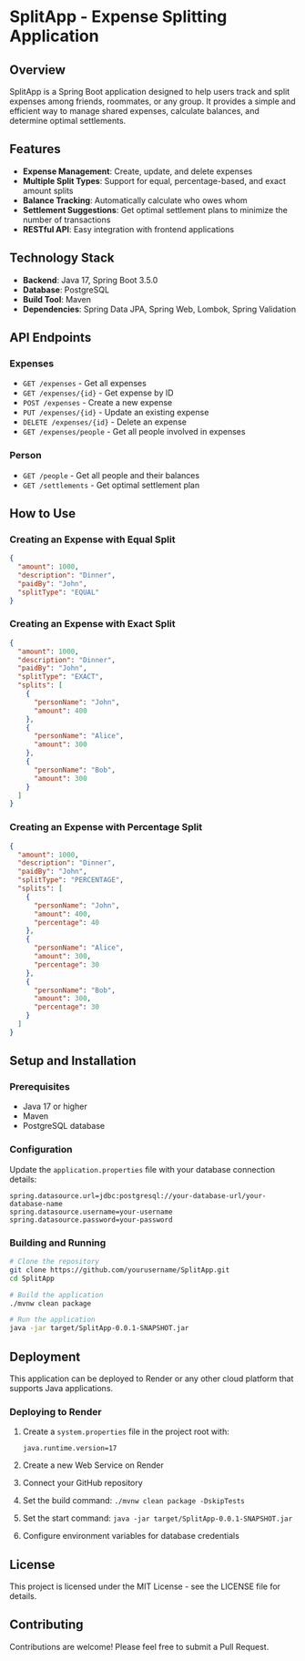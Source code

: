 # SplitApp - Expense Splitting Application

## Overview
SplitApp is a Spring Boot application designed to help users track and split expenses among friends, roommates, or any group. It provides a simple and efficient way to manage shared expenses, calculate balances, and determine optimal settlements.

## Features
- **Expense Management**: Create, update, and delete expenses
- **Multiple Split Types**: Support for equal, percentage-based, and exact amount splits
- **Balance Tracking**: Automatically calculate who owes whom
- **Settlement Suggestions**: Get optimal settlement plans to minimize the number of transactions
- **RESTful API**: Easy integration with frontend applications

## Technology Stack
- **Backend**: Java 17, Spring Boot 3.5.0
- **Database**: PostgreSQL
- **Build Tool**: Maven
- **Dependencies**: Spring Data JPA, Spring Web, Lombok, Spring Validation

## API Endpoints

### Expenses
- `GET /expenses` - Get all expenses
- `GET /expenses/{id}` - Get expense by ID
- `POST /expenses` - Create a new expense
- `PUT /expenses/{id}` - Update an existing expense
- `DELETE /expenses/{id}` - Delete an expense
- `GET /expenses/people` - Get all people involved in expenses

### Person
- `GET /people` - Get all people and their balances
- `GET /settlements` - Get optimal settlement plan

## How to Use

### Creating an Expense with Equal Split
```json
{
  "amount": 1000,
  "description": "Dinner",
  "paidBy": "John",
  "splitType": "EQUAL"
}
```

### Creating an Expense with Exact Split
```json
{
  "amount": 1000,
  "description": "Dinner",
  "paidBy": "John",
  "splitType": "EXACT",
  "splits": [
    {
      "personName": "John",
      "amount": 400
    },
    {
      "personName": "Alice",
      "amount": 300
    },
    {
      "personName": "Bob",
      "amount": 300
    }
  ]
}
```

### Creating an Expense with Percentage Split
```json
{
  "amount": 1000,
  "description": "Dinner",
  "paidBy": "John",
  "splitType": "PERCENTAGE",
  "splits": [
    {
      "personName": "John",
      "amount": 400,
      "percentage": 40
    },
    {
      "personName": "Alice",
      "amount": 300,
      "percentage": 30
    },
    {
      "personName": "Bob",
      "amount": 300,
      "percentage": 30
    }
  ]
}
```

## Setup and Installation

### Prerequisites
- Java 17 or higher
- Maven
- PostgreSQL database

### Configuration
Update the `application.properties` file with your database connection details:

```properties
spring.datasource.url=jdbc:postgresql://your-database-url/your-database-name
spring.datasource.username=your-username
spring.datasource.password=your-password
```

### Building and Running

```bash
# Clone the repository
git clone https://github.com/yourusername/SplitApp.git
cd SplitApp

# Build the application
./mvnw clean package

# Run the application
java -jar target/SplitApp-0.0.1-SNAPSHOT.jar
```

## Deployment

This application can be deployed to Render or any other cloud platform that supports Java applications.

### Deploying to Render

1. Create a `system.properties` file in the project root with:
   ```
   java.runtime.version=17
   ```

2. Create a new Web Service on Render
3. Connect your GitHub repository
4. Set the build command: `./mvnw clean package -DskipTests`
5. Set the start command: `java -jar target/SplitApp-0.0.1-SNAPSHOT.jar`
6. Configure environment variables for database credentials

## License
This project is licensed under the MIT License - see the LICENSE file for details.

## Contributing
Contributions are welcome! Please feel free to submit a Pull Request.

        